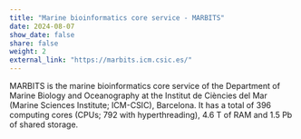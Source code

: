 ```yaml
---
title: "Marine bioinformatics core service - MARBITS"
date: 2024-08-07
show_date: false 
share: false
weight: 2
external_link: "https://marbits.icm.csic.es/"
---
```


MARBITS is the marine bioinformatics core service of the Department of Marine Biology and Oceanography at the Institut de Ciències del Mar (Marine Sciences Institute; ICM-CSIC), Barcelona. It has a total of 396 computing cores (CPUs; 792 with hyperthreading), 4.6 T of RAM and 1.5 Pb of shared storage. 

<!--more-->

<!--# write more info here if you want-->
